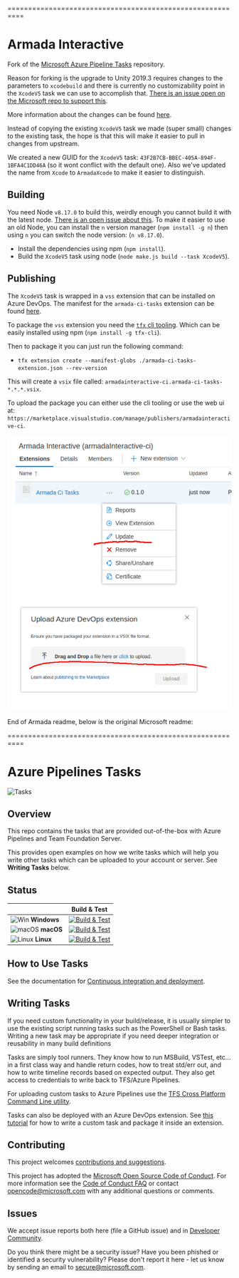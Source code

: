 ==========================================================
# Armada Interactive

Fork of the [Microsoft Azure Pipeline Tasks](https://github.com/microsoft/azure-pipelines-tasks)
repository.

Reason for forking is the upgrade to Unity 2019.3 requires changes to the parameters to `xcodebuild`
and there is currently no customizability point in the `XcodeV5` task we can use to accomplish that.
[There is an issue open on the Microsoft repo to support this](https://github.com/microsoft/azure-pipelines-tasks/issues/12263).

More information about the changes can be found [here](./Tasks/XcodeV5/xcode.ts).

Instead of copying the existing `XcodeV5` task we made (super small) changes to the existing task,
the hope is that this will make it easier to pull in changes from upstream.

We created a new GUID for the `XcodeV5` task: `43F2B7CB-BBEC-405A-894F-1BFA4C1DD46A` (so it wont
conflict with the default one). Also we've updated the name from `Xcode` to `ArmadaXcode` to make
it easier to distinguish.

## Building

You need Node `v8.17.0` to build this, weirdly enough you cannot build it with the latest node.
[There is an open issue about this](https://github.com/microsoft/azure-pipelines-tasks/issues/11136).
To make it easier to use an old Node, you can install the `n` version manager (`npm install -g n`) then
using `n` you can switch the node version: (`n v8.17.0`).

* Install the dependencies using npm (`npm install`).
* Build the `XcodeV5` task using node (`node make.js build --task XcodeV5`).

## Publishing

The `XcodeV5` task is wrapped in a `vss` extension that can be installed on Azure DevOps.
The manifest for the `armada-ci-tasks` extension can be found [here](./armada-ci-tasks-extension.json).

To package the `vss` extension you need the [`tfx` cli tooling](https://github.com/Microsoft/tfs-cli).
Which can be easily installed using npm (`npm install -g tfx-cli`).

Then to package it you can just run the following command:

* `tfx extension create --manifest-globs ./armada-ci-tasks-extension.json --rev-version`

This will create a `vsix` file called: `armadainteractive-ci.armada-ci-tasks-*.*.*.vsix`.

To upload the package you can either use the cli tooling or use the web ui at:
`https://marketplace.visualstudio.com/manage/publishers/armadainteractive-ci`.

![Click update on 'Armada Ci Tasks'](./armada_docs/publish_update_1.png)
![Upload 'vsix' file](./armada_docs/publish_update_2.png)

End of Armada readme, below is the original Microsoft readme:

==========================================================

# Azure Pipelines Tasks
![Tasks](/taskbanner.png "Tasks")

## Overview
This repo contains the tasks that are provided out-of-the-box with Azure Pipelines and Team Foundation Server.

This provides open examples on how we write tasks which will help you write other tasks which can be uploaded to your account or server.  See **Writing Tasks** below.

## Status
|   | Build & Test |
|---|:-----:|
|![Win](docs/res/win_med.png) **Windows**|[![Build & Test][win-build-badge]][win-build]| 
|![macOS](docs/res/apple_med.png) **macOS**|[![Build & Test][macOS-build-badge]][macOS-build]| 
|![Linux](docs/res/linux_med.png) **Linux**|[![Build & Test][linux-build-badge]][linux-build]|

[win-build-badge]: https://dev.azure.com/mseng/PipelineTools/_apis/build/status/azure-pipelines-tasks.ci-windows
[win-build]: https://dev.azure.com/mseng/PipelineTools/_build/latest?definitionId=7634

[macOS-build-badge]: https://dev.azure.com/mseng/PipelineTools/_apis/build/status/azure-pipelines-tasks.ci-macos
[macOS-build]: https://dev.azure.com/mseng/PipelineTools/_build/latest?definitionId=7635

[linux-build-badge]: https://dev.azure.com/mseng/PipelineTools/_apis/build/status/azure-pipelines-tasks.ci-linux
[linux-build]: https://dev.azure.com/mseng/PipelineTools/_build/latest?definitionId=7636

## How to Use Tasks

See the documentation for [Continuous integration and deployment](https://aka.ms/tfbuild).

## Writing Tasks

If you need custom functionality in your build/release, it is usually simpler to use the existing script running tasks such as the PowerShell or Bash tasks.  Writing a new task may be appropriate if you need deeper integration or reusability in many build definitions

Tasks are simply tool runners.  They know how to run MSBuild, VSTest, etc... in a first class way and handle return codes, how to treat std/err out, and how to write timeline records based on expected output.  They also get access to credentials to write back to TFS/Azure Pipelines. 

For uploading custom tasks to Azure Pipelines use the [TFS Cross Platform Command Line utility](https://github.com/Microsoft/tfs-cli).

Tasks can also be deployed with an Azure DevOps extension. See [this tutorial](https://docs.microsoft.com/en-us/vsts/extend/develop/add-build-task) for how to write a custom task and package it inside an extension.

## Contributing

This project welcomes [contributions and suggestions](docs/contribute.md).

This project has adopted the [Microsoft Open Source Code of Conduct](https://opensource.microsoft.com/codeofconduct/).
For more information see the [Code of Conduct FAQ](https://opensource.microsoft.com/codeofconduct/faq/) or
contact [opencode@microsoft.com](mailto:opencode@microsoft.com) with any additional questions or comments.

## Issues

We accept issue reports both here (file a GitHub issue) and in [Developer Community](https://developercommunity.visualstudio.com/spaces/21/index.html).

Do you think there might be a security issue? Have you been phished or identified a security vulnerability? Please don't report it here - let us know by sending an email to secure@microsoft.com.
